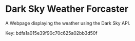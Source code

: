 # Dark Sky Weather Forcaster

A Webpage displaying the weather using the Dark Sky API.

Key: bdfa1a015e39f90c70c625a02bb3d50f